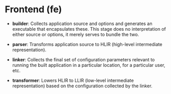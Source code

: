 # Frontend (fe)

- **builder**: Collects application source and options and generates
  an executable that encapsulates these. This stage does no
  interpretation of either source or options, it merely serves to
  bundle the two.
  
- **parser**: Transforms application source to HLIR (high-level
  intermediate representation).
  
- **linker**: Collects the final set of configuration parameters
  relevant to running the built application in a particular
  location, for a particular user, etc.

- **transformer**: Lowers HLIR to LLIR (low-level intermediate
  representation) based on the configuration collected by the linker.
